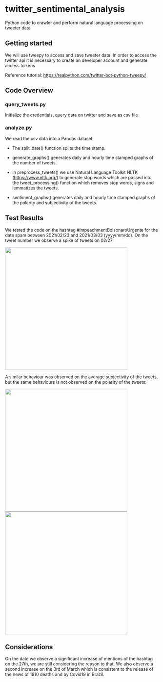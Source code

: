 # twitter_sentimental_analysis

Python code to crawler and perform natural language processing on tweeter data

## Getting started
 We will use tweepy to access and save tweeter data. In order to access the twitter api it is necessary to create an developer account and generate access tolkens
 
 Reference tutorial:
 https://realpython.com/twitter-bot-python-tweepy/
## Code Overview

### query_tweets.py
Initialize the credentials, query data on twitter and save as csv file

### analyze.py
We read the csv data into a Pandas dataset.

- The split_date() function splits the time stamp.

- generate_graphs() generates daily and hourly time stamped graphs of the number of tweets.

- In preprocess_tweets() we use Natural Language Toolkit NLTK (https://www.nltk.org/) to generate stop words which are passed into the tweet_processing() function which removes stop words, signs and lemmatizes the tweets.

- sentiment_graphs() generates daily and hourly time stamped graphs of the polarity and subjectivity of the tweets.

## Test Results
We tested the code on the hashtag #ImpeachmentBolsonaroUrgente for the date spam between 2021/02/23 and 2021/03/03 (yyyy/mm/dd).
On the tweet number we observe a spike of tweets on 02/27:

<img src="https://user-images.githubusercontent.com/68067140/109921221-d9a5ef00-7cfe-11eb-942a-a499e9f2cb9f.png" width="400">

A similar behaviour was observed on the average subjectivity of the tweets, but the same behaviours is not observed on the polarity of the tweets:

<p float="left">
  <img src="https://user-images.githubusercontent.com/68067140/109921317-078b3380-7cff-11eb-8a5a-419dab9f256f.png" width="400" />
  <img src="https://user-images.githubusercontent.com/68067140/109922850-56d26380-7d01-11eb-8af7-7c5aedef2961.png" width="400" /> 
</p>

## Considerations
On the date we observe a significant increase of mentions of the hashtag on the 27th, we are still considering the reason to that. We also observe a second increase on the 3rd of March which is consistent to the release of the news of 1910 deaths and by Covid19 in Brazil.
